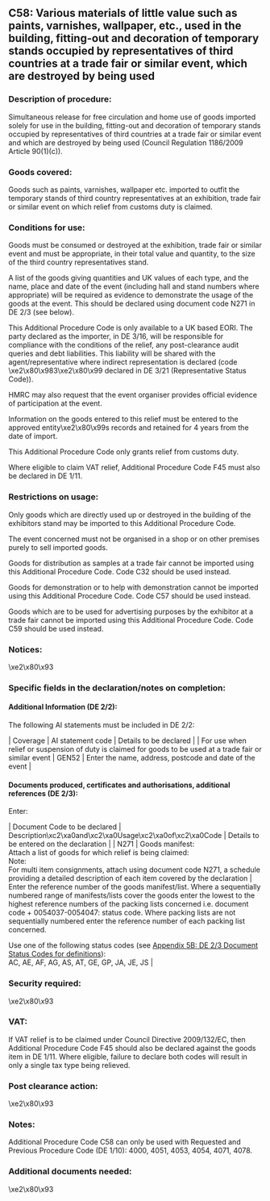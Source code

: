 C58: Various materials of little value such as paints, varnishes, wallpaper, etc., used in the building, fitting-out and decoration of temporary stands occupied by representatives of third countries at a trade fair or similar event, which are destroyed by being used
--------------------------------------------------------------------------------------------------------------------------------------------------------------------------------------------------------------------------------------------------------------------------

### Description of procedure:

Simultaneous release for free circulation and home use of goods imported solely for use in the building, fitting-out and decoration of temporary stands occupied by representatives of third countries at a trade fair or similar event and which are destroyed by being used (Council Regulation 1186/2009 Article 90(1)(c)).

### Goods covered:

Goods such as paints, varnishes, wallpaper etc. imported to outfit the temporary stands of third country representatives at an exhibition, trade fair or similar event on which relief from customs duty is claimed.

### Conditions for use:

Goods must be consumed or destroyed at the exhibition, trade fair or similar event and must be appropriate, in their total value and quantity, to the size of the third country representatives stand.

A list of the goods giving quantities and UK values of each type, and the name, place and date of the event (including hall and stand numbers where appropriate) will be required as evidence to demonstrate the usage of the goods at the event. This should be declared using document code N271 in DE 2/3 (see below).

This Additional Procedure Code is only available to a UK based EORI. The party declared as the importer, in DE 3/16, will be responsible for compliance with the conditions of the relief, any post-clearance audit queries and debt liabilities. This liability will be shared with the agent/representative where indirect representation is declared (code \xe2\x80\x983\xe2\x80\x99 declared in DE 3/21 (Representative Status Code)).

HMRC may also request that the event organiser provides official evidence of participation at the event.

Information on the goods entered to this relief must be entered to the approved entity\xe2\x80\x99s records and retained for 4 years from the date of import.

This Additional Procedure Code only grants relief from customs duty.

Where eligible to claim VAT relief, Additional Procedure Code F45 must also be declared in DE 1/11.

### Restrictions on usage:

Only goods which are directly used up or destroyed in the building of the exhibitors stand may be imported to this Additional Procedure Code.

The event concerned must not be organised in a shop or on other premises purely to sell imported goods.

Goods for distribution as samples at a trade fair cannot be imported using this Additional Procedure Code. Code C32 should be used instead.

Goods for demonstration or to help with demonstration cannot be imported using this Additional Procedure Code. Code C57 should be used instead.

Goods which are to be used for advertising purposes by the exhibitor at a trade fair cannot be imported using this Additional Procedure Code. Code C59 should be used instead.

### Notices:

\xe2\x80\x93

### Specific fields in the declaration/notes on completion:

#### Additional Information (DE 2/2):

The following AI statements must be included in DE 2/2:



  |  Coverage |  AI statement code |  Details to be declared | 
   |  For use when relief or suspension of duty is claimed for goods to be used at a trade fair or similar event |  GEN52 |  Enter the name, address, postcode and date of the event | 
 
#### Documents produced, certificates and authorisations, additional references (DE 2/3):

Enter:



  |  Document Code to be declared |  Description\xc2\xa0and\xc2\xa0Usage\xc2\xa0of\xc2\xa0Code |  Details to be entered on the declaration | 
   |  N271 |  Goods manifest:  
Attach a list of goods for which relief is being claimed:  
Note:  
For multi item consignments, attach using document code N271, a schedule providing a detailed description of each item covered by the declaration |  Enter the reference number of the goods manifest/list. Where a sequentially numbered range of manifests/lists cover the goods enter the lowest to the highest reference numbers of the packing lists concerned i.e. document code + 0054037-0054047: status code. Where packing lists are not sequentially numbered enter the reference number of each packing list concerned.  
  
Use one of the following status codes (see [Appendix 5B: DE 2/3 Document Status Codes for definitions](https://www.gov.uk/guidance/data-element-23-document-status-codes-of-the-customs-declaration-service-cds)):  
AC, AE, AF, AG, AS, AT, GE, GP, JA, JE, JS | 
 
### Security required:

\xe2\x80\x93

### VAT:

If VAT relief is to be claimed under Council Directive 2009/132/EC, then Additional Procedure Code F45 should also be declared against the goods item in DE 1/11. Where eligible, failure to declare both codes will result in only a single tax type being relieved.

### Post clearance action:

\xe2\x80\x93

### Notes:

Additional Procedure Code C58 can only be used with Requested and Previous Procedure Code (DE 1/10): 4000, 4051, 4053, 4054, 4071, 4078.

### Additional documents needed:

\xe2\x80\x93

